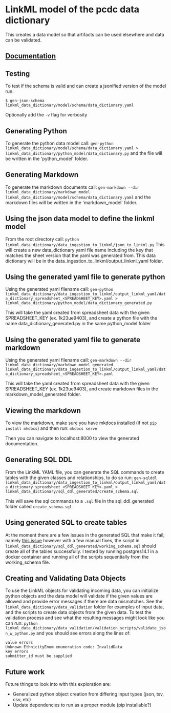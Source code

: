 # LinkML model of the pcdc data dictionary
This creates a data model so that 
artifacts can be used elsewhere and data can be validated.

## [Documentation](https://chicagopcdc.github.io/data_dictionary/)

## Testing 
To test if the schema is valid and can create a jsonified version of the model run:

`$ gen-json-schema linkml_data_dictionary/model/schema/data_dictionary.yaml`

Optionally add the `-v` flag for verbosity

## Generating Python
To generate the python data model call:
`gen-python linkml_data_dictionary/model/schema/data_dictionary.yaml > linkml_data_dictionary/python_model/data_dictionary.py` and the file will be written in the 'python_model' folder.

## Generating Markdown
To generate the markdown documents call:
`gen-markdown --dir linkml_data_dictionary/markdown_model  linkml_data_dictionary/model/schema/data_dictionary.yaml` and the markdown files will be written in the 'markdown_model' folder.

## Using the json data model to define the linkml model
From the root directory call:
`python linkml_data_dictionary/data_ingestion_to_linkml/json_to_linkml.py` 
This will create a new data_dictionary yaml file name including the key that matches the sheet version that the yaml was generated from. This data dictionary will be in the data_ingestion_to_linkml/output_linkml_yaml folder.

## Using the generated yaml file to generate python
Using the generated yaml filename call:
`gen-python linkml_data_dictionary/data_ingestion_to_linkml/output_linkml_yaml/data_dictionary_spreadsheet_<SPREADSHEET_KEY>.yaml > linkml_data_dictionary/python_model/data_dictionary_generated.py`

This will take the yaml created from spreadsheet data with the given SPREADSHEET_KEY (ex. 1k23ue9403), and create a python file with the name data_dictionary_generated.py in the same python_model folder

## Using the generated yaml file to generate markdown
Using the generated yaml filename call:
`gen-markdown --dir linkml_data_dictionary/markdown_model_generated  linkml_data_dictionary/data_ingestion_to_linkml/output_linkml_yaml/data_dictionary_spreadsheet_<SPREADSHEET_KEY>.yaml`

This will take the yaml created from spreadsheet data with the given SPREADSHEET_KEY (ex. 1k23ue9403), and create markdown files in the markdown_model_generated folder.

## Viewing the markdown
To view the markdown, make sure you have mkdocs installed (if not `pip install mkdocs`) and then run:
`mkdocs serve` 

Then you can navigate to localhost:8000 to view the generated documentation. 

## Generating SQL DDL
From the LinkML YAML file, you can generate the SQL commands to create tables with the given classes and relationships, to do so run:
`gen-sqlddl linkml_data_dictionary/data_ingestion_to_linkml/output_linkml_yaml/data_dictionary_spreadsheet_<SPREADSHEET_KEY>.yaml > linkml_data_dictionary/sql_ddl_generated/create_schema.sql`

This will save the sql commands to a `.sql` file in the sql_ddl_generated folder called `create_schema.sql`

## Using generated SQL to create tables
At the moment there are a few issues in the generated SQL that make it fail, namely  [this issue](https://github.com/linkml/linkml/issues/1407) however with a few manual fixes, the script in `linkml_data_dictionary/sql_ddl_generated/working_schema.sql` should create all of the tables successfully. I tested by running postgres14.1 in a docker container and running all of the scripts sequentially from the working_schema file.

## Creating and Validating Data Objects
To use the LinkML objects for validating incoming data, you can initialize python objects and the data model will validate if the given values are allowed and provide error messages if there are data mismatches. See the `linkml_data_dictionary/data_validation` folder for examples of input data, and the scripts to create data objects from the given data. To test the validation process and see what the resulting messages might look like you can run: `python linkml_data_dictionary/data_validation/validation_scripts/validate_json_w_python.py` and you should see errors along the lines of:
```
value errors
Unknown EthnicityEnum enumeration code: InvalidData
key errors
submitter_id must be supplied
```

## Future work
Future things to look into with this exploration are:
* Generalized python object creation from differing input types (json, tsv, csv, etc)
* Update dependencies to run as a proper module (pip installable?)